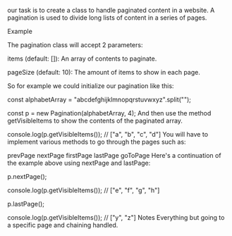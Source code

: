 our task is to create a class to handle paginated content in a website. A pagination is used to divide long lists of content in a series of pages.

Example

The pagination class will accept 2 parameters:

items (default: []): An array of contents to paginate.

pageSize (default: 10): The amount of items to show in each page.

So for example we could initialize our pagination like this:

const alphabetArray = "abcdefghijklmnopqrstuvwxyz".split("");

const p = new Pagination(alphabetArray, 4);
And then use the method getVisibleItems to show the contents of the paginated array.

console.log(p.getVisibleItems()); // ["a", "b", "c", "d"]
You will have to implement various methods to go through the pages such as:

prevPage
nextPage
firstPage
lastPage
goToPage
Here's a continuation of the example above using nextPage and lastPage:

p.nextPage();

console.log(p.getVisibleItems());
// ["e", "f", "g", "h"]

p.lastPage();

console.log(p.getVisibleItems());
// ["y", "z"]
Notes
Everything but going to a specific page and chaining handled.